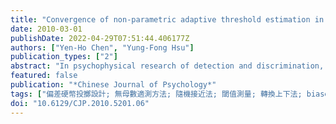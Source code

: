 ```yaml
---
title: "Convergence of non-parametric adaptive threshold estimation in the yes-no task"
date: 2010-03-01
publishDate: 2022-04-29T07:51:44.406177Z
authors: ["Yen-Ho Chen", "Yung-Fong Hsu"]
publication_types: ["2"]
abstract: "In psychophysical research of detection and discrimination, non-parametric adaptive methods, including the fixed and non-fixed step-size methods, have been used extensively for threshold estimation through a combination of decreasing and increasing stimulus steps (see Leek, 2001; Treutwein, 1995, for reviews). In recent years, researchers have focused on the asymptotic and small-sample properties of some of the methods via computer simulations (e. g., Faes et al., 2007; Garcia-Perez, 1998, 2001). In this article we systematically investigate via simulations the large-and small-sample properties of some of the non-parametric adaptive methods in the yes-no detection task. The convergence for different starting values, relative step sizes, and response criteria is systematically investigated. The results show that in both the large- and small-sample conditions, the accelerated stochastic approximation (ASA) (Kesten, 1958) performs well with medium to large (initial) step size. A fixed-step-size method called the biased coin design (BCD) (Durham & Flournoy, 1993, 1995) with small step size is also recommended. Furthermore, our simulation results show that for small sample size, it is also feasible to apply ASA first, then followed by BCD in the sequence as the combined method. 無母數適測方法(non-parametric adaptive method)包含固定與非固定梯級(step size)方法，可應用於心理物理學偵測與區辨作業中有關閾值的測量（見Leek，2001；Treutwein，1995之文獻回顧）。近年來，有數名研究者透過模擬方式比較部份適測方法的大樣本與小樣本特質（如Faes et al.，2007；Garcia-Perez，11998，2001）。在本篇論文中，我們藉電腦模擬有系統探某些適測方法在「是／否」(yes-no)偵測作業上的適用性。我們系統性地操弄起始值，（相對）梯級（即單一改變量大小），及反應指標三個向度來探討這些方法的收斂情形。結果顯示，不管在大樣本還是小樣本情況下，以快速隨機接近法（ASA）（Kesten,1958）使用中到大的（原始）梯級表現最佳。而固定梯級方法中，在偏差硬幣投擲設計（BCD）（Durham & Flournoy,1993,1995）使用小的梯級亦可被推薦。此外，結果也指出，在小樣本情況下，先使用ASA再接著使用BCD的結合方法是可行的。"
featured: false
publication: "*Chinese Journal of Psychology*"
tags: ["偏差硬幣投擲設計; 無母數適測方法; 隨機接近法; 閾值測量; 轉換上下法; biased coin design; non-parametric adaptive methods; stochastic approximation; threshold estimation; transformed up-down"]
doi: "10.6129/CJP.2010.5201.06"
---
```


